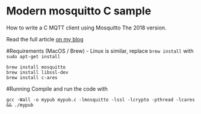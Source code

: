 # Modern mosquitto C sample

How to write a C MQTT client using Mosquitto The 2018 version.

Read the full article [on my blog](https://thanhphu.net/2018/11/28/how-to-write-a-c-mqtt-client-using-mosquitto/)

#Requirements
(MacOS / Brew) - Linux is similar, replace `brew install` with `sudo apt-get install`
```
brew install mosquitto
brew install libssl-dev
brew install c-ares
```

#Running
Compile and run the code with
```
gcc -Wall -o mypub mypub.c -lmosquitto -lssl -lcrypto -pthread -lcares && ./mypub
```